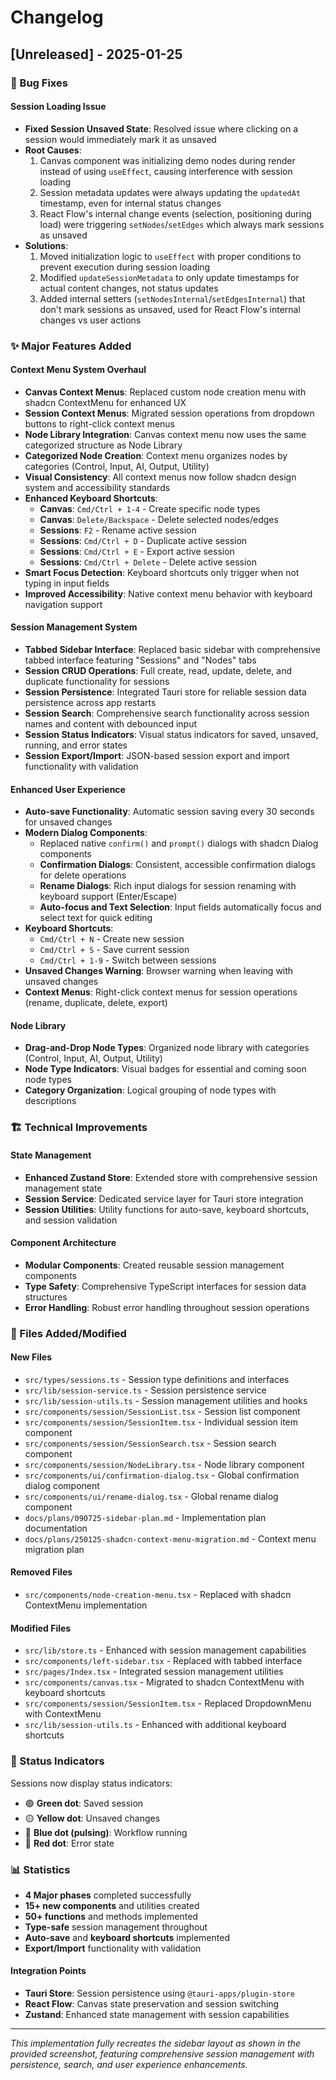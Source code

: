 # Changelog

## [Unreleased] - 2025-01-25

### 🐛 Bug Fixes

#### Session Loading Issue

- **Fixed Session Unsaved State**: Resolved issue where clicking on a session would immediately mark it as unsaved
- **Root Causes**:
  1. Canvas component was initializing demo nodes during render instead of using `useEffect`, causing interference with session loading
  2. Session metadata updates were always updating the `updatedAt` timestamp, even for internal status changes
  3. React Flow's internal change events (selection, positioning during load) were triggering `setNodes`/`setEdges` which always mark sessions as unsaved
- **Solutions**:
  1. Moved initialization logic to `useEffect` with proper conditions to prevent execution during session loading
  2. Modified `updateSessionMetadata` to only update timestamps for actual content changes, not status updates
  3. Added internal setters (`setNodesInternal`/`setEdgesInternal`) that don't mark sessions as unsaved, used for React Flow's internal changes vs user actions

### ✨ Major Features Added

#### Context Menu System Overhaul

- **Canvas Context Menus**: Replaced custom node creation menu with shadcn ContextMenu for enhanced UX
- **Session Context Menus**: Migrated session operations from dropdown buttons to right-click context menus
- **Node Library Integration**: Canvas context menu now uses the same categorized structure as Node Library
- **Categorized Node Creation**: Context menu organizes nodes by categories (Control, Input, AI, Output, Utility)
- **Visual Consistency**: All context menus now follow shadcn design system and accessibility standards
- **Enhanced Keyboard Shortcuts**:
  - **Canvas**: `Cmd/Ctrl + 1-4` - Create specific node types
  - **Canvas**: `Delete/Backspace` - Delete selected nodes/edges
  - **Sessions**: `F2` - Rename active session
  - **Sessions**: `Cmd/Ctrl + D` - Duplicate active session
  - **Sessions**: `Cmd/Ctrl + E` - Export active session
  - **Sessions**: `Cmd/Ctrl + Delete` - Delete active session
- **Smart Focus Detection**: Keyboard shortcuts only trigger when not typing in input fields
- **Improved Accessibility**: Native context menu behavior with keyboard navigation support

#### Session Management System

- **Tabbed Sidebar Interface**: Replaced basic sidebar with comprehensive tabbed interface featuring "Sessions" and "Nodes" tabs
- **Session CRUD Operations**: Full create, read, update, delete, and duplicate functionality for sessions
- **Session Persistence**: Integrated Tauri store for reliable session data persistence across app restarts
- **Session Search**: Comprehensive search functionality across session names and content with debounced input
- **Session Status Indicators**: Visual status indicators for saved, unsaved, running, and error states
- **Session Export/Import**: JSON-based session export and import functionality with validation

#### Enhanced User Experience

- **Auto-save Functionality**: Automatic session saving every 30 seconds for unsaved changes
- **Modern Dialog Components**:
  - Replaced native `confirm()` and `prompt()` dialogs with shadcn Dialog components
  - **Confirmation Dialogs**: Consistent, accessible confirmation dialogs for delete operations
  - **Rename Dialogs**: Rich input dialogs for session renaming with keyboard support (Enter/Escape)
  - **Auto-focus and Text Selection**: Input fields automatically focus and select text for quick editing
- **Keyboard Shortcuts**:
  - `Cmd/Ctrl + N` - Create new session
  - `Cmd/Ctrl + S` - Save current session
  - `Cmd/Ctrl + 1-9` - Switch between sessions
- **Unsaved Changes Warning**: Browser warning when leaving with unsaved changes
- **Context Menus**: Right-click context menus for session operations (rename, duplicate, delete, export)

#### Node Library

- **Drag-and-Drop Node Types**: Organized node library with categories (Control, Input, AI, Output, Utility)
- **Node Type Indicators**: Visual badges for essential and coming soon node types
- **Category Organization**: Logical grouping of node types with descriptions

### 🏗️ Technical Improvements

#### State Management

- **Enhanced Zustand Store**: Extended store with comprehensive session management state
- **Session Service**: Dedicated service layer for Tauri store integration
- **Session Utilities**: Utility functions for auto-save, keyboard shortcuts, and session validation

#### Component Architecture

- **Modular Components**: Created reusable session management components
- **Type Safety**: Comprehensive TypeScript interfaces for session data structures
- **Error Handling**: Robust error handling throughout session operations

### 📁 Files Added/Modified

#### New Files

- `src/types/sessions.ts` - Session type definitions and interfaces
- `src/lib/session-service.ts` - Session persistence service
- `src/lib/session-utils.ts` - Session management utilities and hooks
- `src/components/session/SessionList.tsx` - Session list component
- `src/components/session/SessionItem.tsx` - Individual session item component
- `src/components/session/SessionSearch.tsx` - Session search component
- `src/components/session/NodeLibrary.tsx` - Node library component
- `src/components/ui/confirmation-dialog.tsx` - Global confirmation dialog component
- `src/components/ui/rename-dialog.tsx` - Global rename dialog component
- `docs/plans/090725-sidebar-plan.md` - Implementation plan documentation
- `docs/plans/250125-shadcn-context-menu-migration.md` - Context menu migration plan

#### Removed Files

- `src/components/node-creation-menu.tsx` - Replaced with shadcn ContextMenu implementation

#### Modified Files

- `src/lib/store.ts` - Enhanced with session management capabilities
- `src/components/left-sidebar.tsx` - Replaced with tabbed interface
- `src/pages/Index.tsx` - Integrated session management utilities
- `src/components/canvas.tsx` - Migrated to shadcn ContextMenu with keyboard shortcuts
- `src/components/session/SessionItem.tsx` - Replaced DropdownMenu with ContextMenu
- `src/lib/session-utils.ts` - Enhanced with additional keyboard shortcuts

### 🎯 Status Indicators

Sessions now display status indicators:

- 🟢 **Green dot**: Saved session
- 🟡 **Yellow dot**: Unsaved changes
- 🔵 **Blue dot (pulsing)**: Workflow running
- 🔴 **Red dot**: Error state

### 📊 Statistics

- **4 Major phases** completed successfully
- **15+ new components** and utilities created
- **50+ functions** and methods implemented
- **Type-safe** session management throughout
- **Auto-save** and **keyboard shortcuts** implemented
- **Export/Import** functionality with validation

#### Integration Points

- **Tauri Store**: Session persistence using `@tauri-apps/plugin-store`
- **React Flow**: Canvas state preservation and session switching
- **Zustand**: Enhanced state management with session capabilities

---

_This implementation fully recreates the sidebar layout as shown in the provided screenshot, featuring comprehensive session management with persistence, search, and user experience enhancements._
